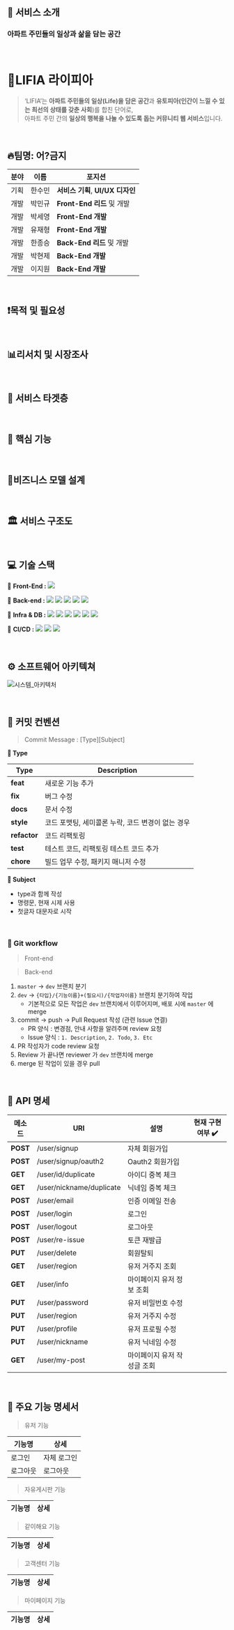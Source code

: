 ## **🎉 서비스 소개**

### 아파트 주민들의 일상과 삶을 담는 공간
<br />

# 💒LIFIA 라이피아

> ‘LIFIA’는 **아파트 주민들의 일상(Life)을 담은 공간**과 **유토피아(인간이 느낄 수 있는 최선의 상태를 갖춘 사회**)를 합친 단어로, <br />
아파트 주민 간의 **일상의 행복을 나눌 수 있도록 돕는 커뮤니티 웹 서비스**입니다.


<br />



## 🔥팀명: 어?금지

| 분야 | 이름 | 포지션 |
| --- | --- | --- |
| 기획 | 한수민 | **서비스 기획**, **UI/UX 디자인** |
| 개발 | 박민규 | **Front-End 리드** 및 개발 |
| 개발 | 박세영 | **Front-End 개발** |
| 개발 | 유재형 | **Front-End 개발** |
| 개발 | 한종승 | **Back-End 리드** 및 개발 |
| 개발 | 박현제 | **Back-End 개발** |
| 개발 | 이지원 | **Back-End 개발** |


<br />


## ❗목적 및 필요성


<br />


## 📊리서치 및 시장조사


<br />


## **🎯 서비스 타겟층**


<br />


## **📌 핵심 기능**


<br />


## **💸비즈니스 모델 설계**


<br />


## 🏛 서비스 구조도


<br />


## 💻 기술 스택

📱 **Front-End :** 
<img src="https://img.shields.io/badge/React-61DAFB?style=flat-square&logo=React&logoColor=black"/> 

📀 **Back-end :** 
<img src="https://img.shields.io/badge/SpringBoot-6DB33F?style=flat-square&logo=SpringBoot&logoColor=white"> 
<img src="https://img.shields.io/badge/SpringDataJpa-6DB33F?style=flat-square&logo=SpringDataJpat&logoColor=white"> 
<img src="https://img.shields.io/badge/Gradle-02303A?style=flat-square&logo=Gradle&logoColor=white">
<img src="https://img.shields.io/badge/Swagger-85EA2D?style=flat-square&logo=Swagger&logoColor=white">
<img src="https://img.shields.io/badge/JWT-black?style=flat-square&logo=JSON%20web%20tokens">
 
💾 **Infra & DB :**
<img src="https://img.shields.io/badge/MySQL-4479A1?style=flat-square&logo=MySQL&logoColor=white">
<img src="https://img.shields.io/badge/AmazonEC2-FF9900?style=flat-square&logo=AmazonEC2&logoColor=white">
<img src="https://img.shields.io/badge/AmazonRDS-527FFF?style=flat-square&logo=AmazonRDS&logoColor=white">
<img src="https://img.shields.io/badge/AmazonS3-569A31?style=flat-square&logo=AmazonS3&logoColor=white">
<img src="https://img.shields.io/badge/AmazonElastic-005571?style=flat-square&logo=elastic&logoColor=white">
<img src="https://img.shields.io/badge/Redis-DC382D?style=flat-square&logo=Redis&logoColor=white">

🚀 **CI/CD :**
<img src="https://img.shields.io/badge/GithubActions-2088FF?style=flat-square&logo=GithubActions&logoColor=white">
<img src="https://img.shields.io/badge/Docker-2496ED?style=flat-square&logo=Docker&logoColor=white">
<img src="https://img.shields.io/badge/NGINX-009639?style=flat-square&logo=NGINX&logoColor=white">


<br />

## ⚙ 소프트웨어 아키텍쳐
![시스템_아키텍처](https://github.com/BellWin98/SideNow-BE/assets/60949121/d091dc20-2b8b-4fc1-8342-9f5ca2402469)

<br />


## 📑 커밋 컨벤션
  
> Commit Message : [Type][Subject]
  
**📌 Type**
  
|Type|Description|
|--|--|
|**feat**|새로운 기능 추가|
|**fix**|버그 수정|
|**docs**|문서 수정|
|**style**|코드 포맷팅, 세미콜론 누락, 코드 변경이 없는 경우|
|**refactor**|코드 리팩토링|
|**test**|테스트 코드, 리팩토링 테스트 코드 추가|
|**chore**|빌드 업무 수정, 패키지 매니저 수정|

**📌 Subject**
- type과 함께 작성
- 명령문, 현재 시제 사용
- 첫글자 대문자로 시작


<br />

  
### 🌿 Git workflow
  
> Front-end
  
> Back-end

1. `master` → `dev` 브랜치 분기
2. `dev` → `{타입}/{기능이름}+(필요시)/{작업자이름}` 브랜치 분기하여 작업
    - 기본적으로 모든 작업은 `dev` 브랜치에서 이루어지며, 배포 시에 `master` 에 merge
3. commit → push → Pull Request 작성 (관련 Issue  연결)
    - PR 양식 : 변경점, 안내 사항을 알려주며 review 요청
    - Issue 양식 : `1. Description`, `2. Todo`, `3. Etc`
4. PR 작성자가 code review 요청
5. Review 가 끝나면 reviewer 가 `dev` 브랜치에 merge
6. merge 된 작업이 있을 경우 pull

 
 <br />


## 📃 API 명세
  
| 메소드 | URI | 설명 | 현재 구현 여부 ✔️ |
| --- | --- | --- | --- |
| **POST** | /user/signup | 자체 회원가입 |    |
| **POST** | /user/signup/oauth2 | Oauth2 회원가입 |    |
| **GET** | /user/id/duplicate | 아이디 중복 체크 |    |
| **GET** | /user/nickname/duplicate | 닉네임 중복 체크 |    |
| **POST** | /user/email | 인증 이메일 전송 |    |
| **POST** | /user/login | 로그인 |    |
| **POST** | /user/logout | 로그아웃 |    |
| **POST** | /user/re-issue | 토큰 재발급 |    |
| **PUT** | /user/delete | 회원탈퇴 |    |
| **GET** | /user/region | 유저 거주지 조회 |    |
| **GET** | /user/info | 마이페이지 유저 정보 조회 |    |
| **PUT** | /user/password | 유저 비밀번호 수정 |    |
| **PUT** | /user/region | 유저 거주지 수정 |    |
| **PUT** | /user/profile | 유저 프로필 수정 |    |
| **PUT** | /user/nickname | 유저 닉네임 수정 |    |
| **GET** | /user/my-post | 마이페이지 유저 작성글 조회 |    |


  <br/>

  
## 🔑 주요 기능 명세서
  
> 유저 기능
 
 | 기능명 | 상세 |
 | -- | -- |
 | 로그인 | 자체 로그인 |
 | 로그아웃 | 로그아웃 |



> 자유게시판 기능

 | 기능명 | 상세 |
 | -- | -- |



> 같이해요 기능

 | 기능명 | 상세 |
 | -- | -- |



> 고객센터 기능

 | 기능명 | 상세 |
 | -- | -- |



> 마이페이지 기능

 | 기능명 | 상세 |
 | -- | -- |
